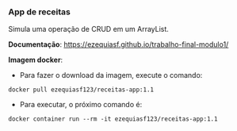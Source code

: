 ### App de receitas

Simula uma operação de CRUD em um ArrayList.

**Documentação**: <https://ezequiasf.github.io/trabalho-final-modulo1/>

**Imagem docker**:

- Para fazer o download da imagem, execute o comando:

`docker pull ezequiasf123/receitas-app:1.1`

- Para executar, o próximo comando é:

`docker container run --rm -it ezequiasf123/receitas-app:1.1`
